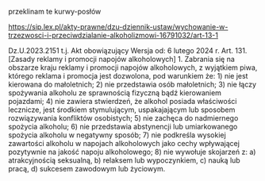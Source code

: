 przeklinam te kurwy-posłów

https://sip.lex.pl/akty-prawne/dzu-dziennik-ustaw/wychowanie-w-trzezwosci-i-przeciwdzialanie-alkoholizmowi-16791032/art-13-1

Dz.U.2023.2151 t.j. Akt obowiązujący
Wersja od: 6 lutego 2024 r.
Art.  131.  [Zasady reklamy i promocji napojów alkoholowych]
1. 
Zabrania się na obszarze kraju reklamy i promocji napojów alkoholowych, z wyjątkiem piwa, którego reklama i promocja jest dozwolona, pod warunkiem że:
1)
nie jest kierowana do małoletnich;
2)
nie przedstawia osób małoletnich;
3)
nie łączy spożywania alkoholu ze sprawnością fizyczną bądź kierowaniem pojazdami;
4)
nie zawiera stwierdzeń, że alkohol posiada właściwości lecznicze, jest środkiem stymulującym, uspakajającym lub sposobem rozwiązywania konfliktów osobistych;
5)
nie zachęca do nadmiernego spożycia alkoholu;
6)
nie przedstawia abstynencji lub umiarkowanego spożycia alkoholu w negatywny sposób;
7)
nie podkreśla wysokiej zawartości alkoholu w napojach alkoholowych jako cechy wpływającej pozytywnie na jakość napoju alkoholowego;
8)
nie wywołuje skojarzeń z:
a)
atrakcyjnością seksualną,
b)
relaksem lub wypoczynkiem,
c)
nauką lub pracą,
d)
sukcesem zawodowym lub życiowym.
